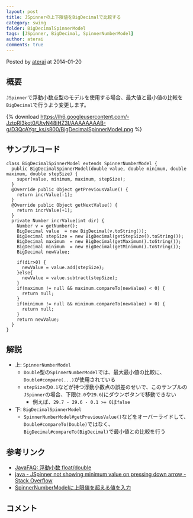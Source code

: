 ```yaml
---
layout: post
title: JSpinnerの上下限値をBigDecimalで比較する
category: swing
folder: BigDecimalSpinnerModel
tags: [JSpinner, BigDecimal, SpinnerNumberModel]
author: aterai
comments: true
---
```


Posted by [aterai](http://terai.xrea.jp/aterai.html) at 2014-01-20

## 概要
`JSpinner`で浮動小数点型のモデルを使用する場合、最大値と最小値の比較を`BigDecimal`で行うよう変更します。

{% download https://lh6.googleusercontent.com/-JztoRl3kot0/UtvN48iHZ3I/AAAAAAAAB-g/D3QcAYgr_ks/s800/BigDecimalSpinnerModel.png %}

## サンプルコード
<pre class="prettyprint"><code>class BigDecimalSpinnerModel extends SpinnerNumberModel {
  public BigDecimalSpinnerModel(double value, double minimum, double maximum, double stepSize) {
    super(value, minimum, maximum, stepSize);
  }
  @Override public Object getPreviousValue() {
    return incrValue(-1);
  }
  @Override public Object getNextValue() {
    return incrValue(+1);
  }
  private Number incrValue(int dir) {
    Number v = getNumber();
    BigDecimal value  = new BigDecimal(v.toString());
    BigDecimal stepSize = new BigDecimal(getStepSize().toString());
    BigDecimal maximum  = new BigDecimal(getMaximum().toString());
    BigDecimal minimum  = new BigDecimal(getMinimum().toString());
    BigDecimal newValue;

    if(dir&gt;0) {
      newValue = value.add(stepSize);
    }else{
      newValue = value.subtract(stepSize);
    }
    if(maximum != null &amp;&amp; maximum.compareTo(newValue) &lt; 0) {
      return null;
    }
    if(minimum != null &amp;&amp; minimum.compareTo(newValue) &gt; 0) {
      return null;
    }
    return newValue;
  }
}
</code></pre>

## 解説
- 上: `SpinnerNumberModel`
    - `Double`型の`SpinnerNumberModel`では、最大最小値の比較に、`Double#compare(...)`が使用されている
    - `stepSize`の`0.1`などが持つ浮動小数点の誤差のせいで、このサンプルの`JSpinner`の場合、下限(`2.0`や`29.6`)にダウンボタンで移動できない
        - 例えば、`29.7 - 29.6 - 0.1 >= 0`は`false`
- 下: `BigDecimalSpinnerModel`
    - `SpinnerNumberModel#getPreviousValue()`などをオーバーライドして、`Double#compareTo(Double)`ではなく、`BigDecimal#compareTo(BigDecimal)`で最小値との比較を行う

<!-- dummy comment line for breaking list -->

## 参考リンク
- [JavaFAQ: 浮動小数 float/double](http://homepage1.nifty.com/docs/java/faq/S029.html)
- [java - JSpinner not showing minimum value on pressing down arrow - Stack Overflow](http://stackoverflow.com/questions/21158043/jspinner-not-showing-minimum-value-on-pressing-down-arrow)
- [SpinnerNumberModelに上限値を超える値を入力](http://terai.xrea.jp/Swing/SpinnerNumberModel.html)

<!-- dummy comment line for breaking list -->

## コメント
